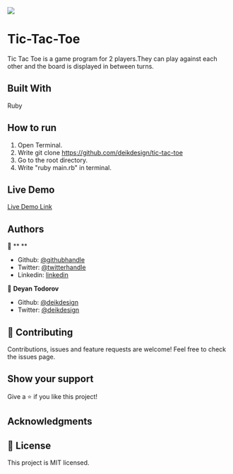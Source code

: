 ![](https://img.shields.io/badge/Microverse-blueviolet)

# Tic-Tac-Toe
Tic Tac Toe is a game program for 2 players.They can play against each other and the board is displayed in between turns.

## Built With
Ruby

## How to run
1. Open Terminal.
2.  Write git clone https://github.com/deikdesign/tic-tac-toe
3. Go to the root directory.
4. Write "ruby main.rb" in terminal.

## Live Demo

[Live Demo Link]()

## Authors
👤 ** **

- Github: [@githubhandle]()
- Twitter: [@twitterhandle]()
- Linkedin: [linkedin]()

👤 **Deyan Todorov**

- Github: [@deikdesign](https://github.com/deikdesign)
- Twitter: [@deikdesign](https://twitter.com/deikdesign)


## 🤝 Contributing
Contributions, issues and feature requests are welcome!
Feel free to check the issues page.

## Show your support
Give a ⭐️ if you like this project!

## Acknowledgments

## 📝 License
This project is MIT licensed.
